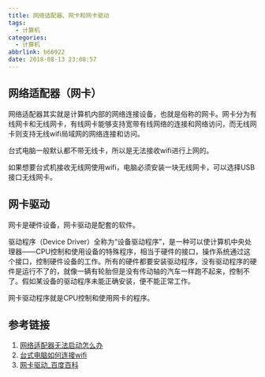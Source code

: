 ```yaml
---
title: 网络适配器、网卡和网卡驱动
tags:
  - 计算机
categories:
  - 计算机
abbrlink: b66922
date: 2018-08-13 23:08:57
---
```

## 网络适配器（网卡）

网络适配器其实就是计算机内部的网络连接设备，也就是俗称的网卡。网卡分为有线网卡和无线网卡，有线网卡能够支持宽带有线网络的连接和网络访问，而无线网卡则支持无线wifi局域网的网络连接和访问。

台式电脑一般默认都不带无线卡，所以是无法接收wifi进行上网的。

如果想要台式机接收无线网使用wifi，电脑必须安装一块无线网卡，可以选择USB接口无线网卡。
<!-- more -->

## 网卡驱动

网卡是硬件设备，网卡驱动是配套的软件。

驱动程序（Device Driver）全称为“设备驱动程序”，是一种可以使计算机中央处理器——CPU控制和使用设备的特殊程序，相当于硬件的接口，操作系统通过这个接口，控制硬件设备的工作。所有的硬件都要安装驱动程序，没有驱动程序的硬件是运行不了的，就像一辆有轮胎但是没有传动轴的汽车一样跑不起来，控制不了。假如某设备的驱动程序未能正确安装，便不能正常工作。

网卡驱动程序就是CPU控制和使用网卡的程序。

## 参考链接

1. [网络适配器无法启动怎么办](http://product.pconline.com.cn/itbk/wlbg/network/1710/10200527.html)
2. [台式电脑如何连接wifi](https://www.jizhuba.com/kejiyouxi/20171122/11250.html)
3. [网卡驱动_百度百科](https://baike.baidu.com/item/%E7%BD%91%E5%8D%A1%E9%A9%B1%E5%8A%A8/6386012)